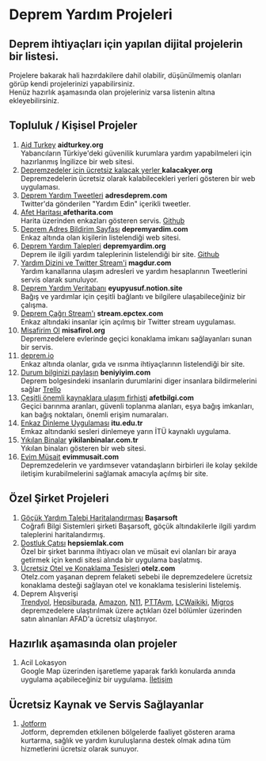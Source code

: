 # Deprem Yardım Projeleri
<h2>Deprem ihtiyaçları için yapılan dijital projelerin bir listesi.</h2>
Projelere bakarak hali hazırdakilere dahil olabilir, düşünülmemiş olanları görüp kendi projelerinizi yapabilirsiniz.<br/>
Henüz hazırlık aşamasında olan projeleriniz varsa listenin altına ekleyebilirsiniz.
<h2>Topluluk / Kişisel Projeler</h2>
<ol>  
  <li><a href="https://aidturkey.org/" target="_blank">Aid Turkey</a> <strong>aidturkey.org</strong></li>
  Yabancıların Türkiye'deki güvenilik kurumlara yardım yapabilmeleri için hazırlanmış İngilizce bir web sitesi.
   <li><a href="https://kalacakyer.org/" target="_blank" >Depremzedeler için ücretsiz kalacak yerler </a> <strong>kalacakyer.org</strong></li>
   Depremzedelerin ücretsiz olarak kalabilecekleri yerleri gösteren bir web uygulaması.
     <li><a href="https://adresdeprem.com/" target="_blank"> Deprem Yardım Tweetleri</a> <strong>adresdeprem.com</strong></li>
  Twitter'da gönderilen "Yardım Edin" içerikli tweetler.
     <li><a href="https://afetharita.com/" target="_blank">Afet Haritası </a> <strong>afetharita.com</strong></li>
   Harita üzerinden enkazları gösteren servis. <a href="https://github.com/acikkaynak/deprem-yardim-frontend">Github</a>
    <li><a href="https://depremyardim.com/" target="_blank">Deprem Adres Bildirim Sayfası</a> <strong>depremyardim.com</strong> </li>
  Enkaz altında olan kişilerin listelendiği web sitesi. 
     <li><a href="https://www.depremyardim.org/" target="_blank">Deprem Yardım Talepleri</a> <strong>depremyardim.org</strong></li>
     Deprem ile ilgili yardım taleplerinin listelendiği bir site. <a href="https://github.com/cihatislamdede/deprem-yardim">Github</a>
     <li><a href="https://www.magdur.com/">Yardım Dizini ve Twitter Stream'i</a> <strong>magdur.com</strong></li>
    Yardım kanallarına ulaşım adresleri ve yardım hesaplarının Tweetlerini servis olarak sunuluyor.
    <li><a href="https://eyupyusuf.notion.site/eyupyusuf/Deprem-Bilgi-ve-Yard-m-Veritaban-1a1cfa2afb0e43d9a6e955e32cfd779f" target="_blank">Deprem Yardım Veritabanı</a> <strong>eyupyusuf.notion.site</strong></li>
   Bağış ve yardımlar için çeşitli bağlantı ve bilgilere ulaşabileceğiniz bir çalışma.
   <li><a href="https://stream.epctex.com/" target="_blank">Deprem Çağrı Stream'ı</a> <strong>stream.epctex.com</strong> </li>
   Enkaz altındaki insanlar için açılmış bir Twitter stream uygulaması.
   <li><a href="https://misafirol.org/">Misafirim Ol</a> <strong>misafirol.org</strong></li>
   Depremzedelere evlerinde geçici konaklama imkanı sağlayanları sunan bir servis.
   <li><a href="https://deprem.io/" target="_blank">deprem.io</a> </li>
  Enkaz altında olanlar, gıda ve ısınma ihtiyaçlarının listelendiği bir site.
   <li><a href="https://beniyiyim.com" target="_blank">Durum bilginizi paylaşın</a> <strong>beniyiyim.com</strong></li>
  Deprem bolgesindeki insanlarin durumlarini diger insanlara bildirmelerini sağlar <a href="https://trello.com/b/nSajc3v7/ben-i%CC%87yiyim-app">Trello</a>
   <li><a href="https://afetbilgi.com" target="_blank">Çeşitli önemli kaynaklara ulaşım firhisti</a> <strong>afetbilgi.com</strong></li>
   Geçici barınma aranları, güvenli toplanma alanları, eşya bağış imkanları, kan bağış noktaları, önemli erişim numaraları.
 <li><a href="https://web.itu.edu.tr/sariero/dinleme.html">Enkaz Dinleme Uygulaması</a> <strong>itu.edu.tr</strong></li>
   Emkaz altındanki sesleri dinlemeye yarın İTÜ kaynaklı uygulama.
   <li><a href="https://yikilanbinalar.com.tr/" target="_blank">Yıkılan Binalar</a> <strong>yikilanbinalar.com.tr</strong></li>
   Yıkılan binaları gösteren bir web sitesi.
    <li><a href="https://evimmusait.com/" target="_blank">Evim Müsait</a> <strong>evimmusait.com</strong></li>
   Depremzedelerin ve yardımsever vatandaşların birbirleri ile kolay şekilde iletişim kurabilmelerini sağlamak amacıyla açılmış bir site.
  
</ol>
<h2>Özel Şirket Projeleri</h2>
<ol>
      <li><a href="http://deprem.basarsoft.com.tr">Göçük Yardım Talebi Haritalandırması<a> <strong>Başarsoft</strong></li>
      Coğrafi Bilgi Sistemleri şirketi Başarsoft, göçük altındakilerle ilgili yardım taleplerini haritalandırmış.
       <li><a href="https://www.hepsiemlak.com/emlak-yasam/genel/dostluk-catisi" target="_blank">Dostluk Çatısı</a> <strong>hepsiemlak.com</strong></li>
    Özel bir şirket barınma ihtiyacı olan ve müsait evi olanları bir araya getirmek için kendi sitesi alında bir uygulama başlatmış. 
     <li><a href="https://www.jotform.com/tr/kalbimiz-turkiyeyle/" target="_blank">Ücretsiz Otel ve Konaklama Tesisleri</a> <strong>otelz.com</strong></li>
     Otelz.com yaşanan deprem felaketi sebebi ile depremzedelere ücretsiz konaklama desteği sağlayan otel ve konaklama tesislerini listelemiş.
    <li>Deprem Alışverişi</li>
   <a href="https://www.trendyol.com/sr?cid=619322&pi=3" target="_blank">Trendyol</a>, <a href="https://www.hepsiburada.com/deprem-seferberligi" target="_blank">Hepsiburada</a>, <a href="https://www.amazon.com.tr/hz/wishlist/ls/1EBJ7MY9SZPZ4/" target="_blank">Amazon</a>, <a href="https://www.n11.com/promosyon/deprem-yardimlasma-seferberligi-1600359">N11</a>, <a href="https://www.pttavm.com/arama/yardim" target="_blank">PTTAvm</a>, <a href="https://www.lcwaikiki.com/tr-TR/TR/etiket/deprem-seferberligi">LCWaikiki</a>, <a href="https://www.migros.com.tr/">Migros</a> depremzedelere ulaştırılmak üzere açtıkları özel bölümler üzerinden satın alınanları AFAD'a ücretsiz ulaştırıyor.
 
</ol>
<h2>Hazırlık aşamasında olan projeler</h3>
<ol>
<li>Acil Lokasyon</li>
Google Map üzerinden işaretleme yaparak farklı konularda anında uygulama açabileceğiniz bir uygulama. <a href="https://github.com/aokocax">İletişim</a>
</ol>
<h2>Ücretsiz Kaynak ve Servis Sağlayanlar</h3>
<ol>
   <li><a href="https://www.jotform.com/tr/kalbimiz-turkiyeyle/">Jotform</a> </li>
Jotform, depremden etkilenen bölgelerde faaliyet gösteren arama kurtarma, sağlık ve yardım kuruluşlarına destek olmak adına tüm hizmetlerini ücretsiz olarak sunuyor.
  
</ol>

